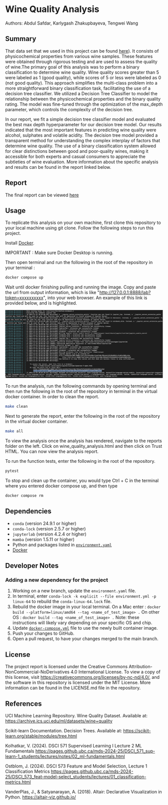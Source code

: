 # Wine Quality Analysis

Authors: Abdul Safdar, Karlygash Zhakupbayeva, Tengwei Wang

## Summary

That data set that we used in this project can be found [here](https://archive.ics.uci.edu/dataset/186/wine+quality)). It consists of physicochemical properties from various wine samples. These features were obtained through rigorous testing and are used to assess the quality of wine.The primary goal of this analysis was to perform a binary classification to determine wine quality. Wine quality scores greater than 5 were labeled as 1 (good quality), while scores of 5 or less were labeled as 0 (not good quality). This approach simplifies the multi-class problem into a more straightforward binary classification task, facilitating the use of a decision tree classifier. We utilized a Decision Tree Classifier to model the relationship between the physicochemical properties and the binary quality rating. The model was fine-tuned through the optimization of the max_depth parameter, which controls the complexity of the decision tree. 

In our report, we fit a simple decision tree classifier model and evaluated the best max depth hyperparameter for our decision tree model. Our results indicated that the most important features in predicting wine quality were alcohol, sulphates and volatile acidity. The decision tree model provided a transparent method for understanding the complex interplay of factors that determine wine quality. The use of a binary classification system allowed for clear distinctions between good and poor-quality wines, making it accessible for both experts and casual consumers to appreciate the subtleties of wine evaluation. More information about the specific analysis and results can be found in the report linked below.

## Report

The final report can be viewed [here](https://ubc-mds.github.io/522_group_38/)

## Usage

To replicate this analysis on your own machine, first clone this repository to your local machine using git clone. Follow the following steps to run this project.

Install [Docker](https://www.docker.com/get-started).

IMPORTANT : Make sure Docker Desktop is running.

Then open terminal and run the following in the root of the repository in your terminal :

``` bash
docker compose up
```

Wait until docker finishing pulling and running the image. Copy and paste the url from output information, which is like "<http://127.0.0.1:8888/lab?token=xxxxxxxxxx>", into your web browser. An example of this link is provided below, and is highlighted.

![Example Terminal Link to Enter into Browser Highlighted](img/terminal_docker_link_example_nov_29.png)

To run the analysis, run the following commands by opening terminal and then run the following in the root of the repository in terminal in the virtual docker container. In order to clean the report. 

``` bash
make clean
```
Next to generate the report, enter the following in the root of the repository in the virtual docker container. 

``` bash
make all
```

To view the analysis once the analysis has rendered, navigate to the reports folder on the left. Click on wine_quality_analysis.html and then click on Trust HTML. You can now view the analysis report.

To run the function tests, enter the following in the root of the repository. 

``` bash
pytest
```

To stop and clean up the container, you would type Ctrl + C in the terminal where you entered docker compose up, and then type

``` bash
docker compose rm
```

## Dependencies

-   `conda` (version 24.9.1 or higher)
-   `conda-lock` (version 2.5.7 or higher)
-   `jupyterlab` (version 4.2.4 or higher)
-   `mamba` (version 1.5.11 or higher)
-   Python and packages listed in [`environment.yaml`](environment.yaml)
-   [Docker](https://www.docker.com/get-started)

## Developer Notes

### Adding a new dependency for the project

1)  Working on a new branch, update the `environment.yaml` file.
2)  In terminal, enter `conda-lock -k explicit --file environment.yml -p linux-64` to rebuild the `conda-linux-64.lock` file.
3)  Rebuild the docker image in your local terminal. On a Mac enter : `docker build --platform=linux/amd64 --tag <name_of_test_image> .` On other OS : `docker build --tag <name_of_test_image> .` Note: these instructions will likely vary depending on your specific OS and chip.
4)  Update [`docker-compose.yml`](docker-compose.yml) file to use the newly built container image.
5)  Push your changes to GitHub.
6)  Open a pull request, to have your changes merged to the main branch.

## License

The project report is licensed under the Creative Commons Attribution-NonCommercial-NoDerivatives 4.0 International License. To view a copy of this license, visit <https://creativecommons.org/licenses/by-nc-nd/4.0/>, and the software in this repository is licensed under the MIT License. More information can be found in the LICENSE.md file in the repository.

## References

UCI Machine Learning Repository. Wine Quality Dataset. Available at: <https://archive.ics.uci.edu/ml/datasets/wine+quality>

Scikit-learn Documentation. Decision Trees. Available at: <https://scikit-learn.org/stable/modules/tree.html>

Kolhatkar, V. (2024). DSCI 571 Supervised Learning I Lecture 2 ML Fundamentals <https://pages.github.ubc.ca/mds-2024-25/DSCI_571_sup-learn-1_students/lectures/notes/02_ml-fundamentals.html>

Ostblom, J. (2024). DSCI 573 Feature and Model Selection, Lecture 1 Classification Metrics <https://pages.github.ubc.ca/mds-2024-25/DSCI_573_feat-model-select_students/lectures/01_classification-metrics.html>

VanderPlas, J., & Satyanarayan, A. (2018). Altair: Declarative Visualization in Python. <https://altair-viz.github.io/>
